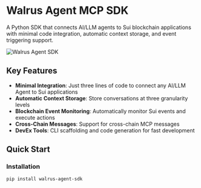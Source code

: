 # Walrus Agent MCP SDK

A Python SDK that connects AI/LLM agents to Sui blockchain applications with minimal code integration, automatic context storage, and event triggering support.

![Walrus Agent SDK](https://raw.githubusercontent.com/your-org/walrus-agent-sdk/main/docs/walrus-logo.svg)

## Key Features

- **Minimal Integration**: Just three lines of code to connect any AI/LLM Agent to Sui applications
- **Automatic Context Storage**: Store conversations at three granularity levels
- **Blockchain Event Monitoring**: Automatically monitor Sui events and execute actions
- **Cross-Chain Messages**: Support for cross-chain MCP messages
- **DevEx Tools**: CLI scaffolding and code generation for fast development

## Quick Start

### Installation

```bash
pip install walrus-agent-sdk

